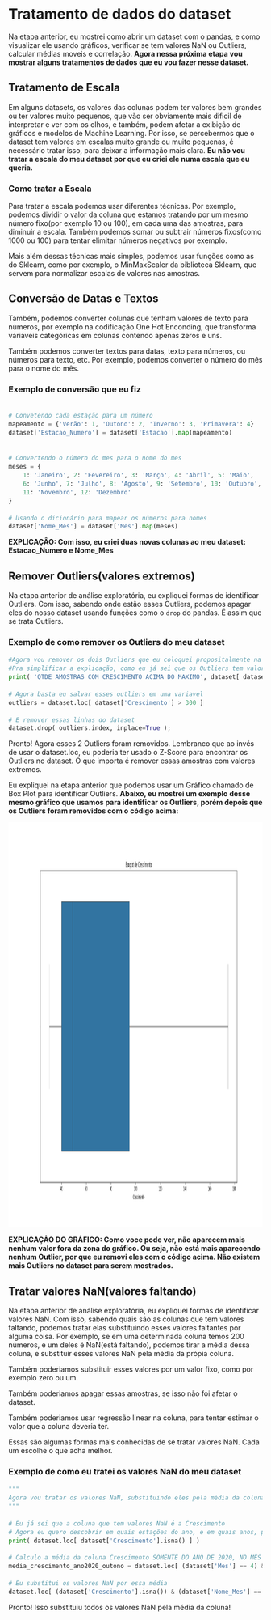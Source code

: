 # Tratamento de dados do dataset
Na etapa anterior, eu mostrei como abrir um dataset com o pandas, e como visualizar ele usando gráficos, verificar se tem valores NaN ou Outliers, calcular médias moveis e correlação. **Agora nessa próxima etapa vou mostrar alguns tratamentos de dados que eu vou fazer nesse dataset.**

## Tratamento de Escala
Em alguns datasets, os valores das colunas podem ter valores bem grandes ou ter valores muito pequenos, que vão ser obviamente mais dificil de interpretar e ver com os olhos, e também, podem afetar a exibição de gráficos e modelos de Machine Learning. Por isso, se percebermos que o dataset tem valores em escalas muito grande ou muito pequenas, é necessário tratar isso, para deixar a informação mais clara. **Eu não vou tratar a escala do meu dataset por que eu criei ele numa escala que eu queria.** 

### Como tratar a Escala
Para tratar a escala podemos usar diferentes técnicas. Por exemplo, podemos dividir o valor da coluna que estamos tratando por um mesmo número fixo(por exemplo 10 ou 100), em cada uma das amostras, para diminuir a escala. Também podemos somar ou subtrair números fixos(como 1000 ou 100) para tentar elimitar números negativos por exemplo. 

Mais além dessas técnicas mais simples, podemos usar funções como as do Sklearn, como por exemplo, o MinMaxScaler da biblioteca Sklearn, que servem para normalizar escalas de valores nas amostras.

## Conversão de Datas e Textos
Também, podemos converter colunas que tenham valores de texto para números, por exemplo na codificação One Hot Enconding, que transforma variáveis categóricas em colunas contendo apenas zeros e uns.

Também podemos converter textos para datas, texto para números, ou números para texto, etc. Por exemplo, podemos converter o número do mês para o nome do mês. 

### Exemplo de conversão que eu fiz
```python

# Convetendo cada estação para um número
mapeamento = {'Verão': 1, 'Outono': 2, 'Inverno': 3, 'Primavera': 4}
dataset['Estacao_Numero'] = dataset['Estacao'].map(mapeamento)


# Convertendo o número do mes para o nome do mes
meses = {
    1: 'Janeiro', 2: 'Fevereiro', 3: 'Março', 4: 'Abril', 5: 'Maio',
    6: 'Junho', 7: 'Julho', 8: 'Agosto', 9: 'Setembro', 10: 'Outubro',
    11: 'Novembro', 12: 'Dezembro'
}

# Usando o dicionário para mapear os números para nomes
dataset['Nome_Mes'] = dataset['Mes'].map(meses)
```

**EXPLICAÇÂO: Com isso, eu criei duas novas colunas ao meu dataset: Estacao_Numero e Nome_Mes**


## Remover Outliers(valores extremos)
Na etapa anterior de análise exploratória, eu expliquei formas de identificar Outliers. Com isso, sabendo onde estão esses Outliers, podemos apagar eles do nosso dataset usando funções como o `drop` do pandas. É assim que se trata Outliers.

### Exemplo de como remover os Outliers do meu dataset
```python
#Agora vou remover os dois Outliers que eu coloquei propositalmente na etapa de criação do dataset
#Pra simplificar a explicação, como eu já sei que os Outliers tem valores maiores que 300, eu posso remover isso já!
print( 'QTDE AMOSTRAS COM CRESCIMENTO ACIMA DO MAXIMO', dataset[ dataset['Crescimento'] > 300 ]['Crescimento'].count() );

# Agora basta eu salvar esses outliers em uma variavel
outliers = dataset.loc[ dataset['Crescimento'] > 300 ]

# E remover essas linhas do dataset
dataset.drop( outliers.index, inplace=True );
```

Pronto! Agora esses 2 Outliers foram removidos.
Lembranco que ao invés de usar o dataset.loc, eu poderia ter usado o Z-Score para encontrar os Outliers no dataset. O que importa é remover essas amostras com valores extremos.

Eu expliquei na etapa anterior que podemos usar um Gráfico chamado de Box Plot para identificar Outliers. 
**Abaixo, eu mostrei um exemplo desse mesmo gráfico que usamos para identificar os Outliers, porém depois que os Outliers foram removidos com o código acima:**

<img src="../analise-exploratoria/imagens/SemOutliers.png" width="100%" height="800px">

**EXPLICAÇÂO DO GRÁFICO: Como voce pode ver, não aparecem mais nenhum valor fora da zona do gráfico. Ou seja, não está mais aparecendo nenhum Outlier, por que eu removi eles com o código acima. Não existem mais Outliers no dataset para serem mostrados.**
 

## Tratar valores NaN(valores faltando)
Na etapa anterior de análise exploratória, eu expliquei formas de identificar valores NaN. Com isso, sabendo quais são as colunas que tem valores faltando, podemos tratar elas substituindo esses valores faltantes por alguma coisa. Por exemplo, se em uma determinada coluna temos 200 números, e um deles é NaN(está faltando), podemos tirar a média dessa coluna, e substituir esses valores NaN pela média da própia coluna.

Também poderiamos substituir esses valores por um valor fixo, como por exemplo zero ou um.

Também poderiamos apagar essas amostras, se isso não foi afetar o dataset.

Também poderiamos usar regressão linear na coluna, para tentar estimar o valor que a coluna deveria ter.

Essas são algumas formas mais conhecidas de se tratar valores NaN. Cada um escolhe o que acha melhor.

### Exemplo de como eu tratei os valores NaN do meu dataset
```python
"""
Agora vou tratar os valores NaN, substituindo eles pela média da coluna
"""

# Eu já sei que a coluna que tem valores NaN é a Crescimento
# Agora eu quero descobrir em quais estações do ano, e em quais anos, pra saber onde exatamente estão esses valores, para que eu possa remover
print( dataset.loc[ dataset['Crescimento'].isna() ] )

# Calculo a média da coluna Crescimento SOMENTE DO ANO DE 2020, NO MES DE ABRIL, NO OUTONO
media_crescimento_ano2020_outono = dataset.loc[ (dataset['Mes'] == 4) & (dataset['Estacao'] == 'Outono') & (dataset['Ano'] == 2020) ]['Crescimento'].mean()

# Eu substitui os valores NaN por essa média
dataset.loc[ (dataset['Crescimento'].isna()) & (dataset['Nome_Mes'] == 'Abril') & (dataset['Estacao'] == 'Outono') & (dataset['Ano'] == 2020), 'Crescimento' ] = media_crescimento_ano2020_outono;

```

Pronto! Isso substituiu todos os valores NaN pela média da coluna!





